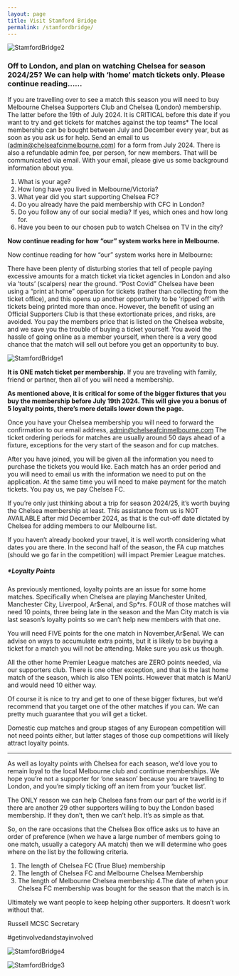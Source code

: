 ```yaml
---
layout: page
title: Visit Stamford Bridge
permalink: /stamfordbridge/
---
```


![StamfordBridge2](/assets/ticket2.jpg)

### Off to London, and plan on watching Chelsea for season 2024/25? We can help with ‘home’ match tickets only. Please continue reading……

If you are travelling over to see a match this season you will need to buy Melbourne Chelsea Supporters Club and Chelsea (London) membership.
The latter before the 19th of July 2024.
It is CRITICAL before this date if you want to try and get tickets for matches against the top teams*
The local membership can be bought between July and December every year, but as soon as you ask us for help.
Send an email to us (admin@chelseafcinmelbourne.com) for a form from July 2024.
There is also a refundable admin fee, per person, for new members. That will be communicated via email.
With your email, please give us some background information about you.

1. What is your age?
2. How long have you lived in Melbourne/Victoria?
3. What year did you start supporting Chelsea FC?
4. Do you already have the paid membership with CFC in London?
6. Do you follow any of our social media? If yes, which ones and how long for.
7. Have you been to our chosen pub to watch Chelsea on TV in the city?

**Now continue reading for how “our” system works here in Melbourne.**

Now continue reading for how “our” system works here in Melbourne:

There have been plenty of disturbing stories that tell of people paying excessive
amounts for a match ticket via ticket agencies in London and also via ‘touts’
(scalpers) near the ground.
“Post Covid” Chelsea have been using a “print at home” operation for tickets (rather
than collecting from the ticket office), and this opens up another opportunity to be
‘ripped off’ with tickets being printed more than once.
However, the benefit of using an Official Supporters Club is that these extortionate
prices, and risks, are avoided. 
You pay the members price that is listed on the Chelsea website, and we save you
the trouble of buying a ticket yourself. You avoid the hassle of going online as a
member yourself, when there is a very good chance that the match will sell out
before you get an opportunity to buy.


![StamfordBridge1](/assets/ticketscalper.png)

**It is ONE match ticket per membership.**
If you are traveling with family, friend or partner, then all of you will need a membership.

**As mentioned above, it is critical for some of the bigger fixtures that you buy the membership before July 19th 2024.
This will give you a bonus of 5 loyalty points, there’s more details lower down the page.**

Once you have your Chelsea membership you will need to forward the confirmation to our email address, admin@chelseafcinmelbourne.com
The ticket ordering periods for matches are usually around 50 days ahead of a fixture, exceptions for the very start of the season and for cup matches.

After you have joined, you will be given all the information you need to purchase the tickets you would like.
Each match has an order period and you will need to email us with the information we need to put on the application.
At the same time you will need to make payment for the match tickets.
You pay us, we pay Chelsea FC.

If you’re only just thinking about a trip for season 2024/25, it’s worth buying the Chelsea membership at least.
This assistance from us is NOT AVAILABLE after mid December 2024, as that is the cut-off date dictated by Chelsea for adding members to our Melbourne list.

If you haven’t already booked your travel, it is well worth considering what dates you are there.
In the second half of the season, the FA cup matches (should we go far in the competition) will impact Premier League matches.

##### *Loyalty Points
As previously mentioned, loyalty points are an issue for some home matches.
Specifically when Chelsea are playing Manchester United, Manchester City, Liverpool, Ar$enal, and Sp*rs.
FOUR of those matches will need 10 points, three being late in the season and the Man City match is via last season’s loyalty points so we can’t help new members with that one.

You will need FIVE points for the one match in November,Ar$enal.
We can advise on ways to accumulate extra points, but it is likely to be buying a ticket for a match you will not be attending. Make sure you ask us though.

All the other home Premier League matches are ZERO points needed, via our supporters club.
There is one other exception, and that is the last home match of the season, which is also TEN points. However that match is ManU and would need 10 either way.

Of course it is nice to try and get to one of these bigger fixtures, but we’d recommend that you target one of the other matches if you can. We can pretty much guarantee that you will get a ticket.

Domestic cup matches and group stages of any European competition will not need points either, but latter stages of those cup competitions will likely attract loyalty points.

------------------------------------------------------------------------------------------------------

As well as loyalty points with Chelsea for each season, we’d love you to remain loyal to the local Melbourne club and continue memberships.
We hope you’re not a supporter for ‘one season’ because you are travelling to London, and you’re simply ticking off an item from your ‘bucket list’.

The ONLY reason we can help Chelsea fans from our part of the world is if there are another 29 other supporters willing to buy the London based membership.
If they don’t, then we can’t help. It’s as simple as that.

So, on the rare occasions that the Chelsea Box office asks us to have an order of preference (when we have a large number of members going to one match, usually a category AA match) then we will determine who goes where on the list by the following criteria.

1. The length of Chelsea FC (True Blue) membership
2. The length of Chelsea FC and Melbourne Chelsea Membership
3. The length of Melbourne Chelsea membership
4.The date of when your Chelsea FC membership was bought for the season that the match is in.

Ultimately we want people to keep helping other supporters.
It doesn’t work without that.

Russell 
MCSC Secretary

#getinvolvedandstayinvolved



![StamfordBridge4](/assets/ticket4.jpg)

![StamfordBridge3](/assets/ticket3.jpg)
